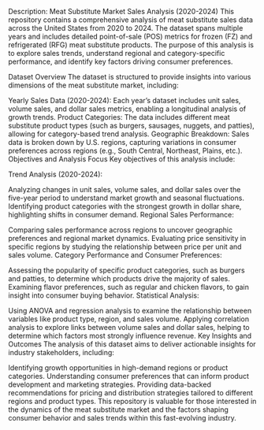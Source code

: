 Description: Meat Substitute Market Sales Analysis (2020-2024)
This repository contains a comprehensive analysis of meat substitute sales data across the United States from 2020 to 2024. The dataset spans multiple years and includes detailed point-of-sale (POS) metrics for frozen (FZ) and refrigerated (RFG) meat substitute products. The purpose of this analysis is to explore sales trends, understand regional and category-specific performance, and identify key factors driving consumer preferences.

Dataset Overview
The dataset is structured to provide insights into various dimensions of the meat substitute market, including:

Yearly Sales Data (2020-2024): Each year’s dataset includes unit sales, volume sales, and dollar sales metrics, enabling a longitudinal analysis of growth trends.
Product Categories: The data includes different meat substitute product types (such as burgers, sausages, nuggets, and patties), allowing for category-based trend analysis.
Geographic Breakdown: Sales data is broken down by U.S. regions, capturing variations in consumer preferences across regions (e.g., South Central, Northeast, Plains, etc.).
Objectives and Analysis Focus
Key objectives of this analysis include:

Trend Analysis (2020-2024):

Analyzing changes in unit sales, volume sales, and dollar sales over the five-year period to understand market growth and seasonal fluctuations.
Identifying product categories with the strongest growth in dollar share, highlighting shifts in consumer demand.
Regional Sales Performance:

Comparing sales performance across regions to uncover geographic preferences and regional market dynamics.
Evaluating price sensitivity in specific regions by studying the relationship between price per unit and sales volume.
Category Performance and Consumer Preferences:

Assessing the popularity of specific product categories, such as burgers and patties, to determine which products drive the majority of sales.
Examining flavor preferences, such as regular and chicken flavors, to gain insight into consumer buying behavior.
Statistical Analysis:

Using ANOVA and regression analysis to examine the relationship between variables like product type, region, and sales volume.
Applying correlation analysis to explore links between volume sales and dollar sales, helping to determine which factors most strongly influence revenue.
Key Insights and Outcomes
The analysis of this dataset aims to deliver actionable insights for industry stakeholders, including:

Identifying growth opportunities in high-demand regions or product categories.
Understanding consumer preferences that can inform product development and marketing strategies.
Providing data-backed recommendations for pricing and distribution strategies tailored to different regions and product types.
This repository is valuable for those interested in the dynamics of the meat substitute market and the factors shaping consumer behavior and sales trends within this fast-evolving industry.
